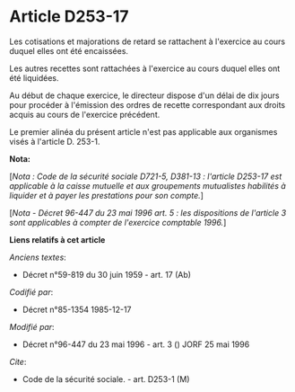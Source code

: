 # Article D253-17

Les cotisations et majorations de retard se rattachent à l'exercice au cours duquel elles ont été encaissées.

Les autres recettes sont rattachées à l'exercice au cours duquel elles ont été liquidées.

Au début de chaque exercice, le directeur dispose d'un délai de dix jours pour procéder à l'émission des ordres de recette
correspondant aux droits acquis au cours de l'exercice précédent.

Le premier alinéa du présent article n'est pas applicable aux organismes visés à l'article D. 253-1.

**Nota:**

[*Nota : Code de la sécurité sociale D721-5, D381-13 : l'article D253-17 est applicable à la caisse mutuelle et aux
groupements mutualistes habilités à liquider et à payer les prestations pour son compte.*] 

[*Nota - Décret 96-447 du 23 mai 1996 art. 5 : les dispositions de l'article 3 sont applicables à compter de l'exercice
comptable 1996.*]

**Liens relatifs à cet article**

_Anciens textes_:

  - Décret n°59-819 du 30 juin 1959 - art. 17 (Ab)

_Codifié par_:

  - Décret n°85-1354 1985-12-17

_Modifié par_:

  - Décret n°96-447 du 23 mai 1996 - art. 3 () JORF 25 mai 1996

_Cite_:

  - Code de la sécurité sociale. - art. D253-1 (M)
